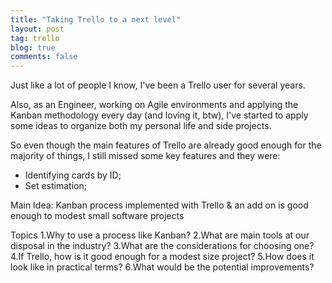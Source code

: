```yaml
---
title: "Taking Trello to a next level"
layout: post
tag: trello
blog: true
comments: false
---
```


Just like a lot of people I know, I've been a Trello user for several years. 

Also, as an Engineer, working on Agile environments and applying the 
Kanban methodology every day (and loving it, btw), I've started to apply some ideas to organize both my personal life and side projects.

So even though the main features of Trello are already good enough for the majority of things, I still missed some key features and they were:

- Identifying cards by ID;
- Set estimation;

Main Idea:
Kanban process implemented with Trello & an add on is good enough to
modest small software projects

Topics
1.Why to use a process like Kanban?
2.What are main tools at our disposal in the industry?
3.What are the considerations for choosing one?
4.If Trello, how is it good enough for a modest size project?
5.How does it look like in practical terms?
6.What would be the potential improvements?